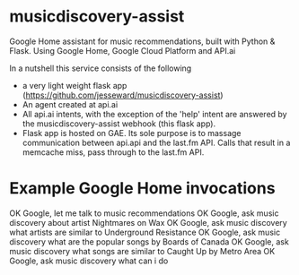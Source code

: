 # musicdiscovery-assist

Google Home assistant for music recommendations, built with Python &amp; Flask. Using Google Home, Google Cloud Platform and API.ai

In a nutshell this service consists of the following

* a very light weight flask app (https://github.com/jesseward/musicdiscovery-assist) 
* An agent created at api.ai
* All api.ai intents, with the exception of the 'help' intent  are answered by the musicdiscovery-assist webhook (this flask app).
* Flask app is hosted on GAE. Its sole purpose is to massage communication between api.api and the last.fm API. Calls that result in a memcache miss, pass through to the last.fm API.

# Example Google Home invocations 

OK Google, let me talk to music recommendations
OK Google, ask music discovery about artist Nightmares on Wax
OK Google, ask music discovery what artists are similar to Underground Resistance
OK Google, ask music discovery what are the popular songs by Boards of Canada
OK Google, ask music discovery what songs are similar to Caught Up by Metro Area
OK Google, ask music discovery what can i do
